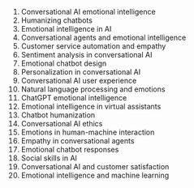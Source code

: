 1. Conversational AI emotional intelligence
2. Humanizing chatbots
3. Emotional intelligence in AI
4. Conversational agents and emotional intelligence
5. Customer service automation and empathy
6. Sentiment analysis in conversational AI
7. Emotional chatbot design
8. Personalization in conversational AI
9. Conversational AI user experience
10. Natural language processing and emotions
11. ChatGPT emotional intelligence
12. Emotional intelligence in virtual assistants
13. Chatbot humanization
14. Conversational AI ethics
15. Emotions in human-machine interaction
16. Empathy in conversational agents
17. Emotional chatbot responses
18. Social skills in AI
19. Conversational AI and customer satisfaction
20. Emotional intelligence and machine learning


